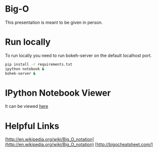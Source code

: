 Big-O
=============

This presentation is meant to be given in person.  

Run locally
============
To run locally you need to run bokeh-server on the default localhost port.

```sh
pip install -r requirements.txt
ipython notebook &
bohek-server &
```

IPython Notebook Viewer
=======================

It can be viewed [here](http://nbviewer.ipython.org/github/brentpayne/presentations/blob/master/big-o/Big-O.ipynb "IPython Notebook Viewer Big-O presentation")

Helpful Links
=============

[http://en.wikipedia.org/wiki/Big_O_notation](http://en.wikipedia.org/wiki/Big_O_notation)
[http://bigocheatsheet.com/]
